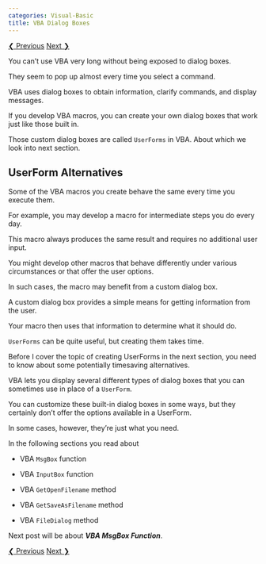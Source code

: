 ```yaml
---
categories: Visual-Basic
title: VBA Dialog Boxes
---
```


<!-- This is post navigation bar -->
<div class="w3-bar w3-margin-top w3-margin-bottom">
    <a href="/visual-basic/vba-bug-reduction-tips" class="w3-button w3-rose">&#10094; Previous</a>
    <a href="/visual-basic/vba-msgBox-function" class="w3-button w3-rose w3-right">Next &#10095;</a>
</div>

You can’t use VBA very long without being exposed to dialog boxes. 

They seem to pop up almost every time you select a command. 

VBA uses dialog boxes to obtain information, clarify commands, and display messages. 

If you develop VBA macros, you can create your own dialog boxes that work just like those built in. 

Those custom dialog boxes are called `UserForms` in VBA. About which we look into next section.

## UserForm Alternatives

Some of the VBA macros you create behave the same every time you execute them. 

For example, you may develop a macro for intermediate steps you do every day. 

This macro always produces the same result and requires no additional user input.

You might develop other macros that behave differently under various circumstances or that offer the user options. 

In such cases, the macro may benefit from a custom dialog box. 

A custom dialog box provides a simple means for getting information from the user. 

Your macro then uses that information to determine what it should do.

`UserForms` can be quite useful, but creating them takes time. 

Before I cover the topic of creating UserForms in the next section, you need to know about some potentially timesaving alternatives.

VBA lets you display several different types of dialog boxes that you can sometimes use in place of a `UserForm`. 

You can customize these built-in dialog boxes in some ways, but they certainly don’t offer the options available in a UserForm. 

In some cases, however, they’re just what you need.

In the following sections you read about

* VBA `MsgBox` function

* VBA `InputBox` function

* VBA `GetOpenFilename` method

* VBA `GetSaveAsFilename` method

* VBA `FileDialog` method

Next post will be about ***VBA MsgBox Function***.

<!-- This is post navigation bar -->
<div class="w3-bar w3-margin-top w3-margin-bottom">
    <a href="/visual-basic/vba-bug-reduction-tips" class="w3-button w3-rose">&#10094; Previous</a>
    <a href="/visual-basic/vba-msgBox-function" class="w3-button w3-rose w3-right">Next &#10095;</a>
</div>
